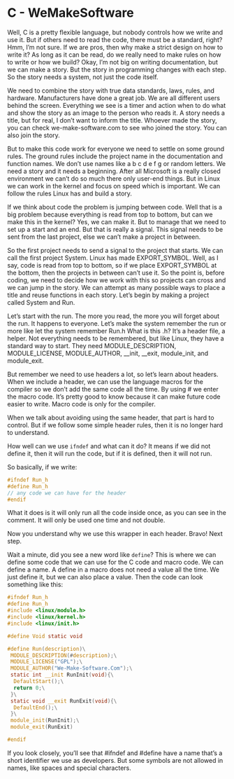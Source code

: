 # C - WeMakeSoftware 
 
Well, C is a pretty flexible language, but nobody controls how we write and use it. 
But if others need to read the code, there must be a standard, right? 
Hmm, I’m not sure. If we are pros, then why make a strict design on how to write it? 
As long as it can be read, do we really need to make rules on how to write or how we build? 
Okay, I’m not big on writing documentation, but we can make a story. 
But the story in programming changes with each step. 
So the story needs a system, not just the code itself. 
 
We need to combine the story with true data standards, laws, rules, and hardware. Manufacturers have done a great job. 
We are all different users behind the screen. Everything we see is a timer and action when to do what and show the story as an image to the person who reads it. 
A story needs a title, but for real, I don’t want to inform the title. Whoever made the story, you can check we-make-software.com to see who joined the story. You can also join the story. 
 
But to make this code work for everyone we need to settle on some ground rules. The ground rules include the project name in the documentation and function names. We don’t use names like a b c d e f g or random letters. 
We need a story and it needs a beginning. After all Microsoft is a really closed environment we can’t do so much there only user-end things. But in Linux we can work in the kernel and focus on speed which is important. 
We can follow the rules Linux has and build a story. 
 
If we think about code the problem is jumping between code. Well that is a big problem because everything is read from top to bottom, but can we make this in the kernel? Yes, we can make it. 
But to manage that we need to set up a start and an end. 
But that is really a signal. This signal needs to be sent from the last project, else we can’t make a project in between. 
 
So the first project needs to send a signal to the project that starts. We can call the first project System. Linux has made EXPORT_SYMBOL. Well, as I say, code is read from top to bottom, so if we place EXPORT_SYMBOL at the bottom, then the projects in between can’t use it. 
So the point is, before coding, we need to decide how we work with this so projects can cross and we can jump in the story. We can attempt as many possible ways to place a title and reuse functions in each story. 
Let’s begin by making a project called System and Run. 

Let’s start with the run. The more you read, the more you will forget about the run. It happens to everyone. 
Let’s make the system remember the run or more like let the system remember Run.h 
What is this .h? It’s a header file, a helper. 
Not everything needs to be remembered, but like Linux, they have a standard way to start. They need MODULE_DESCRIPTION, MODULE_LICENSE, MODULE_AUTHOR, __init, __exit, module_init, and module_exit. 
 
 
But remember we need to use headers a lot, so let’s learn about headers.
When we include a header, we can use the language macros for the compiler so we don’t add the same code all the time.
By using # we enter the macro code. It’s pretty good to know because it can make future code easier to write.
Macro code is only for the compiler.


When we talk about avoiding using the same header, that part is hard to control. But if we follow some simple header rules, then it is no longer hard to understand.

How well can we use `ifndef` and what can it do? It means if we did not define it, then it will run the code, but if it is defined, then it will not run.

So basically, if we write:
 ```c 
#ifndef Run_h
#define Run_h
// any code we can have for the header
#endif
 ```

What it does is it will only run all the code inside once, as you can see in the comment. It will only be used one time and not double.

Now you understand why we use this wrapper in each header. Bravo! Next step.

Wait a minute, did you see a new word like `define`? This is where we can define some code that we can use for the C code and macro code. We can define a name. A define in a macro does not need a value all the time. We just define it, but we can also place a value. Then the code can look something like this:

```c
#ifndef Run_h
#define Run_h
#include <linux/module.h>
#include <linux/kernel.h>
#include <linux/init.h>

#define Void static void

#define Run(description)\
 MODULE_DESCRIPTION(#description);\
 MODULE_LICENSE("GPL");\
 MODULE_AUTHOR("We-Make-Software.Com");\
 static int __init RunInit(void){\
  DefaultStart();\
  return 0;\
 }\
 static void __exit RunExit(void){\
  DefaultEnd();\
 }\
 module_init(RunInit);\
 module_exit(RunExit)

#endif
```

If you look closely, you’ll see that #ifndef and #define have a name that’s a short identifier we use as developers.
But some symbols are not allowed in names, like spaces and special characters.


